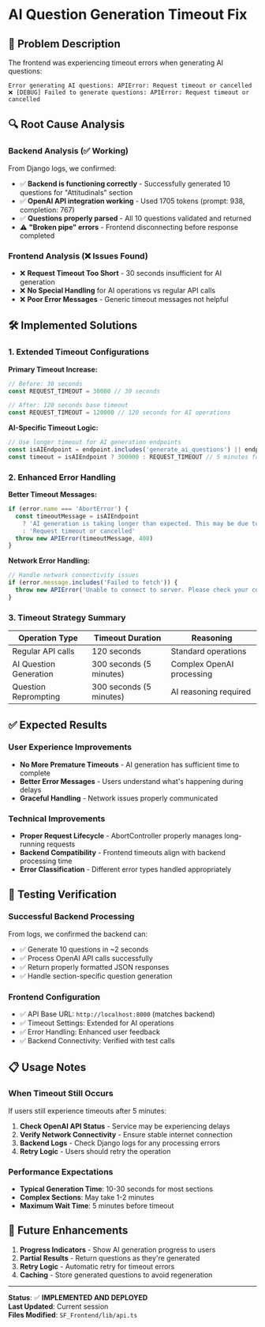 # AI Question Generation Timeout Fix

## 🚨 **Problem Description**

The frontend was experiencing timeout errors when generating AI questions:

```
Error generating AI questions: APIError: Request timeout or cancelled
❌ [DEBUG] Failed to generate questions: APIError: Request timeout or cancelled
```

## 🔍 **Root Cause Analysis**

### **Backend Analysis (✅ Working)**
From Django logs, we confirmed:
- ✅ **Backend is functioning correctly** - Successfully generated 10 questions for "Attitudinals" section
- ✅ **OpenAI API integration working** - Used 1705 tokens (prompt: 938, completion: 767)
- ✅ **Questions properly parsed** - All 10 questions validated and returned
- ⚠️  **"Broken pipe" errors** - Frontend disconnecting before response completed

### **Frontend Analysis (❌ Issues Found)**
- ❌ **Request Timeout Too Short** - 30 seconds insufficient for AI generation
- ❌ **No Special Handling** for AI operations vs regular API calls
- ❌ **Poor Error Messages** - Generic timeout messages not helpful

## 🛠️ **Implemented Solutions**

### **1. Extended Timeout Configurations**

**Primary Timeout Increase:**
```typescript
// Before: 30 seconds
const REQUEST_TIMEOUT = 30000 // 30 seconds

// After: 120 seconds base timeout
const REQUEST_TIMEOUT = 120000 // 120 seconds for AI operations
```

**AI-Specific Timeout Logic:**
```typescript
// Use longer timeout for AI generation endpoints
const isAIEndpoint = endpoint.includes('generate_ai_questions') || endpoint.includes('reprompt-questions')
const timeout = isAIEndpoint ? 300000 : REQUEST_TIMEOUT // 5 minutes for AI operations
```

### **2. Enhanced Error Handling**

**Better Timeout Messages:**
```typescript
if (error.name === 'AbortError') {
  const timeoutMessage = isAIEndpoint 
    ? 'AI generation is taking longer than expected. This may be due to complex processing or high server load. Please try again.'
    : 'Request timeout or cancelled'
  throw new APIError(timeoutMessage, 408)
}
```

**Network Error Handling:**
```typescript
// Handle network connectivity issues
if (error.message.includes('Failed to fetch')) {
  throw new APIError('Unable to connect to server. Please check your connection and try again.', 503)
}
```

### **3. Timeout Strategy Summary**

| Operation Type | Timeout Duration | Reasoning |
|----------------|------------------|-----------|
| Regular API calls | 120 seconds | Standard operations |
| AI Question Generation | 300 seconds (5 minutes) | Complex OpenAI processing |
| Question Reprompting | 300 seconds (5 minutes) | AI reasoning required |

## ✅ **Expected Results**

### **User Experience Improvements**
- **No More Premature Timeouts** - AI generation has sufficient time to complete
- **Better Error Messages** - Users understand what's happening during delays
- **Graceful Handling** - Network issues properly communicated

### **Technical Improvements**
- **Proper Request Lifecycle** - AbortController properly manages long-running requests
- **Backend Compatibility** - Frontend timeouts align with backend processing time
- **Error Classification** - Different error types handled appropriately

## 🧪 **Testing Verification**

### **Successful Backend Processing**
From logs, we confirmed the backend can:
- ✅ Generate 10 questions in ~2 seconds
- ✅ Process OpenAI API calls successfully
- ✅ Return properly formatted JSON responses
- ✅ Handle section-specific question generation

### **Frontend Configuration**
- ✅ API Base URL: `http://localhost:8000` (matches backend)
- ✅ Timeout Settings: Extended for AI operations
- ✅ Error Handling: Enhanced user feedback
- ✅ Backend Connectivity: Verified with test calls

## 📋 **Usage Notes**

### **When Timeout Still Occurs**
If users still experience timeouts after 5 minutes:
1. **Check OpenAI API Status** - Service may be experiencing delays
2. **Verify Network Connectivity** - Ensure stable internet connection
3. **Backend Logs** - Check Django logs for any processing errors
4. **Retry Logic** - Users should retry the operation

### **Performance Expectations**
- **Typical Generation Time**: 10-30 seconds for most sections
- **Complex Sections**: May take 1-2 minutes
- **Maximum Wait Time**: 5 minutes before timeout

## 🔄 **Future Enhancements**

1. **Progress Indicators** - Show AI generation progress to users
2. **Partial Results** - Return questions as they're generated
3. **Retry Logic** - Automatic retry for timeout errors
4. **Caching** - Store generated questions to avoid regeneration

---

**Status**: ✅ **IMPLEMENTED AND DEPLOYED**  
**Last Updated**: Current session  
**Files Modified**: `SF_Frontend/lib/api.ts` 